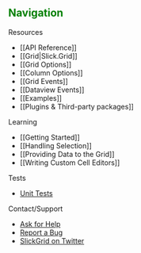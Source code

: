 ## <font color="green">Navigation</font>

Resources
* [[API Reference]]
* [[Grid|Slick.Grid]]
* [[Grid Options]]
* [[Column Options]]
* [[Grid Events]]
* [[Dataview Events]]
* [[Examples]]
* [[Plugins & Third-party packages]]

Learning
* [[Getting Started]]
* [[Handling Selection]]
* [[Providing Data to the Grid]]
* [[Writing Custom Cell Editors]]

Tests
* [Unit Tests](http://mleibman.github.com/SlickGrid/tests/index.html)

Contact/Support
* [Ask for Help](https://groups.google.com/forum/#!forum/slickgrid)
* [Report a Bug](https://github.com/mleibman/SlickGrid/issues)
* [SlickGrid on Twitter](http://twitter.com/slickgrid)